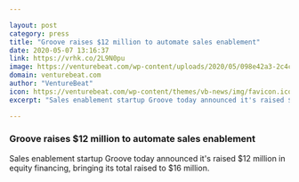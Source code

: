 ```yaml
---

layout: post
category: press
title: "Groove raises $12 million to automate sales enablement"
date: 2020-05-07 13:16:37
link: https://vrhk.co/2L9N0pu
image: https://venturebeat.com/wp-content/uploads/2020/05/098e42a3-2c4c-48a0-b9d5-172643735193-e1588745030942.png?w=1200&strip=all
domain: venturebeat.com
author: "VentureBeat"
icon: https://venturebeat.com/wp-content/themes/vb-news/img/favicon.ico
excerpt: "Sales enablement startup Groove today announced it's raised $12 million in equity financing, bringing its total raised to $16 million."

---
```


### Groove raises $12 million to automate sales enablement

Sales enablement startup Groove today announced it's raised $12 million in equity financing, bringing its total raised to $16 million.